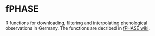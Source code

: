 # fPHASE
R functions for downloading, filtering and interpolating phenological observations in Germany. The functions are decribed in [fPHASE wiki](https://github.com/EMRAgit/fPHASE.wiki.git).

